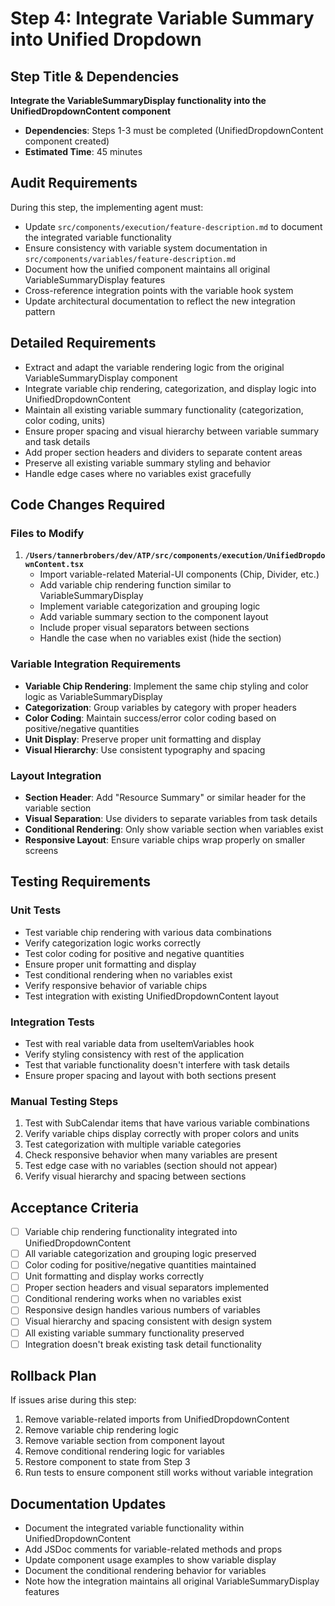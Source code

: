 # Step 4: Integrate Variable Summary into Unified Dropdown

## Step Title & Dependencies
**Integrate the VariableSummaryDisplay functionality into the UnifiedDropdownContent component**
- **Dependencies**: Steps 1-3 must be completed (UnifiedDropdownContent component created)
- **Estimated Time**: 45 minutes

## Audit Requirements
During this step, the implementing agent must:
- Update `src/components/execution/feature-description.md` to document the integrated variable functionality
- Ensure consistency with variable system documentation in `src/components/variables/feature-description.md`
- Document how the unified component maintains all original VariableSummaryDisplay features
- Cross-reference integration points with the variable hook system
- Update architectural documentation to reflect the new integration pattern

## Detailed Requirements
- Extract and adapt the variable rendering logic from the original VariableSummaryDisplay component
- Integrate variable chip rendering, categorization, and display logic into UnifiedDropdownContent
- Maintain all existing variable summary functionality (categorization, color coding, units)
- Ensure proper spacing and visual hierarchy between variable summary and task details
- Add proper section headers and dividers to separate content areas
- Preserve all existing variable summary styling and behavior
- Handle edge cases where no variables exist gracefully

## Code Changes Required

### Files to Modify
1. **`/Users/tannerbrobers/dev/ATP/src/components/execution/UnifiedDropdownContent.tsx`**
   - Import variable-related Material-UI components (Chip, Divider, etc.)
   - Add variable chip rendering function similar to VariableSummaryDisplay
   - Implement variable categorization and grouping logic
   - Add variable summary section to the component layout
   - Include proper visual separators between sections
   - Handle the case when no variables exist (hide the section)

### Variable Integration Requirements
- **Variable Chip Rendering**: Implement the same chip styling and color logic as VariableSummaryDisplay
- **Categorization**: Group variables by category with proper headers
- **Color Coding**: Maintain success/error color coding based on positive/negative quantities
- **Unit Display**: Preserve proper unit formatting and display
- **Visual Hierarchy**: Use consistent typography and spacing

### Layout Integration
- **Section Header**: Add "Resource Summary" or similar header for the variable section
- **Visual Separation**: Use dividers to separate variables from task details
- **Conditional Rendering**: Only show variable section when variables exist
- **Responsive Layout**: Ensure variable chips wrap properly on smaller screens

## Testing Requirements

### Unit Tests
- Test variable chip rendering with various data combinations
- Verify categorization logic works correctly
- Test color coding for positive and negative quantities
- Ensure proper unit formatting and display
- Test conditional rendering when no variables exist
- Verify responsive behavior of variable chips
- Test integration with existing UnifiedDropdownContent layout

### Integration Tests
- Test with real variable data from useItemVariables hook
- Verify styling consistency with rest of the application
- Test that variable functionality doesn't interfere with task details
- Ensure proper spacing and layout with both sections present

### Manual Testing Steps
1. Test with SubCalendar items that have various variable combinations
2. Verify variable chips display correctly with proper colors and units
3. Test categorization with multiple variable categories
4. Check responsive behavior when many variables are present
5. Test edge case with no variables (section should not appear)
6. Verify visual hierarchy and spacing between sections

## Acceptance Criteria
- [ ] Variable chip rendering functionality integrated into UnifiedDropdownContent
- [ ] All variable categorization and grouping logic preserved
- [ ] Color coding for positive/negative quantities maintained
- [ ] Unit formatting and display works correctly
- [ ] Proper section headers and visual separators implemented
- [ ] Conditional rendering works when no variables exist
- [ ] Responsive design handles various numbers of variables
- [ ] Visual hierarchy and spacing consistent with design system
- [ ] All existing variable summary functionality preserved
- [ ] Integration doesn't break existing task detail functionality

## Rollback Plan
If issues arise during this step:
1. Remove variable-related imports from UnifiedDropdownContent
2. Remove variable chip rendering logic
3. Remove variable section from component layout
4. Remove conditional rendering logic for variables
5. Restore component to state from Step 3
6. Run tests to ensure component still works without variable integration

## Documentation Updates
- Document the integrated variable functionality within UnifiedDropdownContent
- Add JSDoc comments for variable-related methods and props
- Update component usage examples to show variable display
- Document the conditional rendering behavior for variables
- Note how the integration maintains all original VariableSummaryDisplay features

